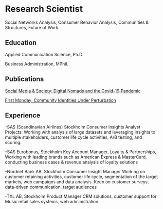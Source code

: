 # Research Scientist
Social Networks Analysis, Consumer Behavior Analysis, Communities & Structures, Future of Work

## Education
Applied Communication Science, Ph.D.

Business Administration, MPhil.

## Publications
[Social Media & Society: Digital Nomads and the Covid-19 Pandemic](https://journals.sagepub.com/doi/full/10.1177/20563051221084958)

[First Monday: Community Identities Under Perturbation](https://firstmonday.org/ojs/index.php/fm/article/view/12725/10744)

## Experience
-SAS (Scandinavian Airlines) Stockholm
Consumer Insights Analyst
Projects: Working with analysis of large datasets and leveraging insights to multiple stakeholders, customer life cycle activities, A/B testing, and scoring.
        
-SAS Eurobonus, Stockholm
Key Account Manager, Loyalty & Partnerships,
Working with leading brands such as American Express & MasterCard, conducting business cases & revenue analysis of loyalty solutions
        
-Nordnet Bank AB, Stockholm
Consumer Insight Manager
Working on customer retaining activities, customer life cycle, segmentation of the target markets, web campaigns and data analysis. 
Keen on customer surveys, data-driven communication, target audiences

-TXL AB, Stockholm
Product Manager
CRM solutions, customer support for Music retail sales systems, web administration
